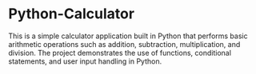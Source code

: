 # Python-Calculator
This is a simple calculator application built in Python that performs basic arithmetic operations such as addition, subtraction, multiplication, and division. The project demonstrates the use of functions, conditional statements, and user input handling in Python.
